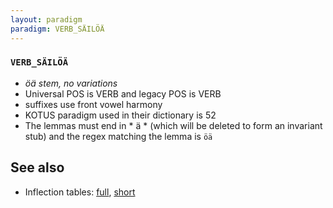 ```yaml
---
layout: paradigm
paradigm: VERB_SÄILÖÄ
---
```

### ` VERB_SÄILÖÄ `

* _öä stem, no variations_
* Universal POS is VERB and legacy POS is VERB
* suffixes use front vowel harmony
* KOTUS paradigm used in their dictionary is 52
* The lemmas must end in * ä * (which will be deleted to form an invariant stub) and the regex matching the lemma is ` öä `

## See also

* Inflection tables: [full](gen/S/säilöä.html), [short](gen/S/säilöä_wikt.html)

